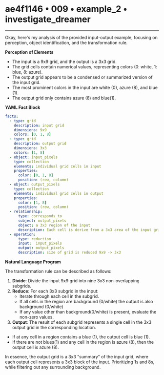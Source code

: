 # ae4f1146 • 009 • example_2 • investigate_dreamer

---
Okay, here's my analysis of the provided input-output example, focusing on perception, object identification, and the transformation rule.

**Perception of Elements**

*   The input is a 9x9 grid, and the output is a 3x3 grid.
*   The grid cells contain numerical values, representing colors (0: white, 1: blue, 8: azure).
*   The output grid appears to be a condensed or summarized version of the input grid.
*   The most prominent colors in the input are white (0), azure (8), and blue (1).
*    The output grid only contains azure (8) and blue(1).

**YAML Fact Block**



```yaml
facts:
  - type: grid
    description: input grid
    dimensions: 9x9
    colors: [0, 1, 8]
  - type: grid
    description: output grid
    dimensions: 3x3
    colors: [1, 8]
  - object: input_pixels
    type: collection
    elements: individual grid cells in input
    properties:
      color: [0, 1, 8]
      position: (row, column)
  - object: output_pixels
    type: collection
    elements: individual grid cells in output
    properties:
      color: [1, 8]
      position: (row, column)
  - relationship:
      type: corresponds_to
      subject: output_pixels
      object: a 3x3 region of the input
      description: Each cell is derive from a 3x3 area of the input grid.
  - operation:
      type: reduction
      input:  input_pixels
      output: output_pixels
      description: size of grid is reduced 9x9 -> 3x3
```



**Natural Language Program**

The transformation rule can be described as follows:

1.  **Divide**: Divide the input 9x9 grid into nine 3x3 non-overlapping subgrids.
2.  **Reduce**: For each 3x3 subgrid in the input:
    *   Iterate through each cell in the subgrid.
    *    If all cells in the region are background (0/white) the output is also background (0/white)
    *   If any value other than background(0/white) is present, evaluate the non-zero values.
3.  **Output**: The result of each subgrid represents a single cell in the 3x3 output grid in the corresponding location.
   *  If at any cell in a region contains a blue (1), the output cell is blue (1).
   *  If there are not blues(1) and any cell in the region is azure (8), then the output cell is azure (8).

In essence, the output grid is a 3x3 "summary" of the input grid, where each output cell represents a 3x3 block of the input. Prioritizing 1s and 8s, while filtering out any surrounding background.

